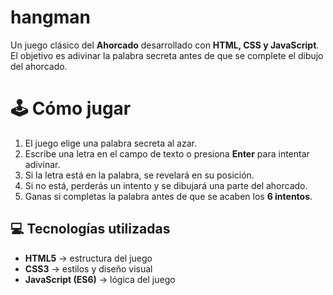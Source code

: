 # hangman
Un juego clásico del **Ahorcado** desarrollado con **HTML, CSS y JavaScript**.  
El objetivo es adivinar la palabra secreta antes de que se complete el dibujo del ahorcado.

# 🕹️ Cómo jugar

1. El juego elige una palabra secreta al azar.  
2. Escribe una letra en el campo de texto o presiona **Enter** para intentar adivinar.  
3. Si la letra está en la palabra, se revelará en su posición.  
4. Si no está, perderás un intento y se dibujará una parte del ahorcado.  
5. Ganas si completas la palabra antes de que se acaben los **6 intentos**.  

## 💻 Tecnologías utilizadas

- **HTML5** → estructura del juego  
- **CSS3** → estilos y diseño visual  
- **JavaScript (ES6)** → lógica del juego  
